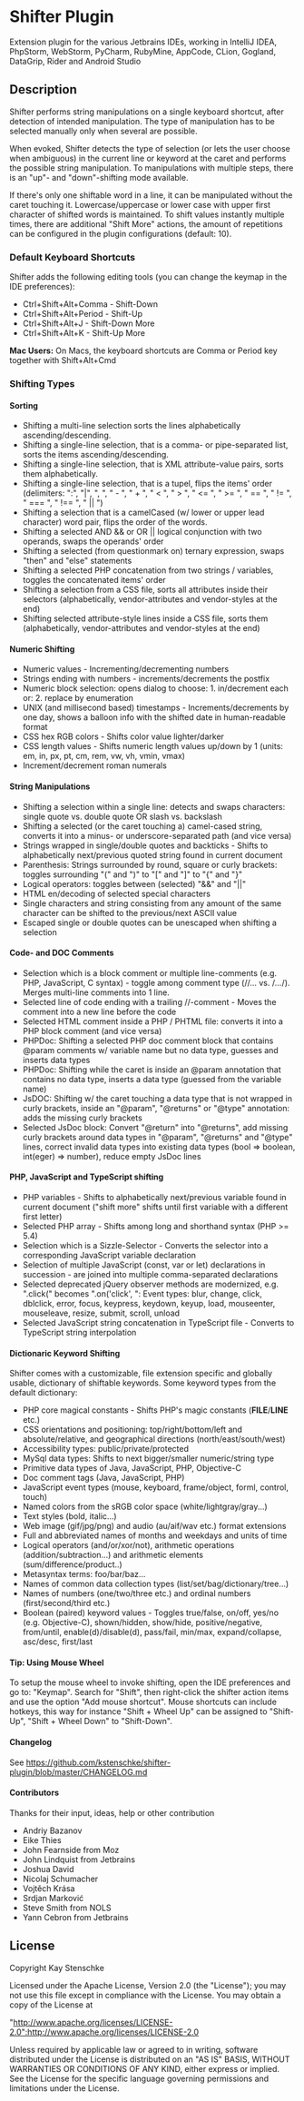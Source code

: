 Shifter Plugin
==============

Extension plugin for the various Jetbrains IDEs, working in IntelliJ IDEA, PhpStorm, WebStorm, PyCharm, RubyMine, 
AppCode, CLion,  Gogland, DataGrip, Rider and Android Studio


Description
-----------

Shifter performs string manipulations on a single keyboard shortcut, after detection of intended manipulation.
The type of manipulation has to be selected manually only when several are possible.

When evoked, Shifter detects the type of selection (or lets the user choose when ambiguous) in the current line or
keyword at the caret and performs the possible string manipulation.
To manipulations with multiple steps, there is an "up"- and "down"-shifting mode available.

If there's only one shiftable word in a line, it can be manipulated without the caret touching it.
Lowercase/uppercase or lower case with upper first character of shifted words is maintained.
To shift values instantly multiple times, there are additional "Shift More" actions, the amount of repetitions can be
configured in the plugin configurations (default: 10).


### Default Keyboard Shortcuts

Shifter adds the following editing tools (you can change the keymap in the IDE preferences):

* Ctrl+Shift+Alt+Comma  - Shift-Down
* Ctrl+Shift+Alt+Period - Shift-Up
* Ctrl+Shift+Alt+J  - Shift-Down More
* Ctrl+Shift+Alt+K  - Shift-Up More

**Mac Users:** On Macs, the keyboard shortcuts are Comma or Period key together with Shift+Alt+Cmd

### Shifting Types

#### Sorting
* Shifting a multi-line selection sorts the lines alphabetically ascending/descending.
* Shifting a single-line selection, that is a comma- or pipe-separated list, sorts the items ascending/descending.
* Shifting a single-line selection, that is XML attribute-value pairs, sorts them alphabetically.
* Shifting a single-line selection, that is a tupel, flips the items' order (delimiters: ":", "|", ", ", " - ", " + ", " < ", " > ", " <= ", " >= ", " == ", " != ", " === ", " !== ", " || ")
* Shifting a selection that is a camelCased (w/ lower or upper lead character) word pair, flips the order of the words.
* Shifting a selected AND && or OR || logical conjunction with two operands, swaps the operands' order
* Shifting a selected (from questionmark on) ternary expression, swaps "then" and "else" statements
* Shifting a selected PHP concatenation from two strings / variables, toggles the concatenated items' order
* Shifting a selection from a CSS file, sorts all attributes inside their selectors (alphabetically, vendor-attributes and vendor-styles at the end)</li>
* Shifting selected attribute-style lines inside a CSS file, sorts them (alphabetically, vendor-attributes and vendor-styles at the end)</li>

#### Numeric Shifting
* Numeric values - Incrementing/decrementing numbers
* Strings ending with numbers - increments/decrements the postfix
* Numeric block selection: opens dialog to choose: 1. in/decrement each or: 2. replace by enumeration
* UNIX (and millisecond based) timestamps - Increments/decrements by one day, shows a balloon info with the shifted date in human-readable format
* CSS hex RGB colors - Shifts color value lighter/darker
* CSS length values - Shifts numeric length values up/down by 1 (units: em, in, px, pt, cm, rem, vw, vh, vmin, vmax)
* Increment/decrement roman numerals

#### String Manipulations
* Shifting a selection within a single line: detects and swaps characters: single quote vs. double quote OR slash vs. backslash
* Shifting a selected (or the caret touching a) camel-cased string, converts it into a minus- or underscore-separated path (and vice versa)
* Strings wrapped in single/double quotes and backticks - Shifts to alphabetically next/previous quoted string found in current document
* Parenthesis: Strings surrounded by round, square or curly brackets: toggles surrounding "(" and ")" to "[" and "]" to "{" and "}"
* Logical operators: toggles between (selected) "&&" and "||"
* HTML en/decoding of selected special characters
* Single characters and string consisting from any amount of the same character can be shifted to the previous/next ASCII value
* Escaped single or double quotes can be unescaped when shifting a selection

#### Code- and DOC Comments
* Selection which is a block comment or multiple line-comments (e.g. PHP, JavaScript, C syntax) - toggle among comment type (//... vs. /*...*/). Merges multi-line comments into 1 line.
* Selected line of code ending with a trailing //-comment - Moves the comment into a new line before the code
* Selected HTML comment inside a PHP / PHTML file: converts it into a PHP block comment (and vice versa)
* PHPDoc: Shifting a selected PHP doc comment block that contains @param comments w/ variable name but no data type, guesses and inserts data types
* PHPDoc: Shifting while the caret is inside an @param annotation that contains no data type, inserts a data type (guessed from the variable name)
* JsDOC: Shifting w/ the caret touching a data type that is not wrapped in curly brackets, inside an "@param", "@returns" or "@type" annotation: adds the missing curly brackets
* Selected JsDoc block: Convert "@return" into "@returns", add missing curly brackets around data types in "@param", "@returns" and "@type" lines, correct invalid data types into existing data types (bool => boolean, int(eger) => number), reduce empty JsDoc lines

#### PHP, JavaScript and TypeScript shifting
* PHP variables - Shifts to alphabetically next/previous variable found in current document ("shift more" shifts until first variable with a different first letter)
* Selected PHP array - Shifts among long and shorthand syntax (PHP >= 5.4)
* Selection which is a Sizzle-Selector - Converts the selector into a corresponding JavaScript variable declaration
* Selection of multiple JavaScript (const, var or let) declarations in succession - are joined into multiple comma-separated declarations
* Selected deprecated jQuery observer methods are modernized, e.g. ".click(" becomes ".on('click', ": Event types: blur, change, click, dblclick, error, focus, keypress, keydown, keyup, load, mouseenter, mouseleave, resize, submit, scroll, unload
* Selected JavaScript string concatenation in TypeScript file - Converts to TypeScript string interpolation

#### Dictionaric Keyword Shifting

Shifter comes with a customizable, file extension specific and globally usable, dictionary of shiftable keywords.
Some keyword types from the default dictionary:

* PHP core magical constants - Shifts PHP's magic constants (__FILE__/__LINE__ etc.)
* CSS orientations and positioning: top/right/bottom/left and absolute/relative, and geographical directions (north/east/south/west)
* Accessibility types: public/private/protected
* MySql data types: Shifts to next bigger/smaller numeric/string type
* Primitive data types of Java, JavaScript, PHP, Objective-C
* Doc comment tags (Java, JavaScript, PHP)
* JavaScript event types (mouse, keyboard, frame/object, forml, control, touch)
* Named colors from the sRGB color space (white/lightgray/gray...)
* Text styles (bold, italic...)
* Web image (gif/jpg/png) and audio (au/aif/wav etc.) format extensions
* Full and abbreviated names of months and weekdays and units of time
* Logical operators (and/or/xor/not), arithmetic operations (addition/subtraction...) and arithmetic elements (sum/difference/product..)
* Metasyntax terms: foo/bar/baz...
* Names of common data collection types (list/set/bag/dictionary/tree...)
* Names of numbers (one/two/three etc.) and ordinal numbers (first/second/third  etc.)
* Boolean (paired) keyword values - Toggles true/false, on/off, yes/no (e.g. Objective-C), shown/hidden, show/hide, positive/negative, from/until, enable(d)/disable(d), pass/fail, min/max, expand/collapse, asc/desc, first/last


#### Tip: Using Mouse Wheel

To setup the mouse wheel to invoke shifting, open the IDE preferences and go to: "Keymap". Search for "Shift",
then right-click the shifter action items and use the option "Add mouse shortcut".
Mouse shortcuts can include hotkeys, this way for instance "Shift + Wheel Up" can be assigned to "Shift-Up",
"Shift + Wheel Down" to "Shift-Down".


#### Changelog

See https://github.com/kstenschke/shifter-plugin/blob/master/CHANGELOG.md


#### Contributors

Thanks for their input, ideas, help or other contribution

* Andriy Bazanov
* Eike Thies
* John Fearnside from Moz
* John Lindquist from Jetbrains
* Joshua David
* Nicolaj Schumacher
* Vojtěch Krása
* Srdjan Marković
* Steve Smith from NOLS
* Yann Cebron from Jetbrains


## License

Copyright Kay Stenschke

Licensed under the Apache License, Version 2.0 (the "License");
you may not use this file except in compliance with the License.
You may obtain a copy of the License at

"http://www.apache.org/licenses/LICENSE-2.0":http://www.apache.org/licenses/LICENSE-2.0

Unless required by applicable law or agreed to in writing, software
distributed under the License is distributed on an "AS IS" BASIS,
WITHOUT WARRANTIES OR CONDITIONS OF ANY KIND, either express or implied.
See the License for the specific language governing permissions and
limitations under the License.

